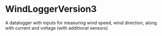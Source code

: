 # WindLoggerVersion3
A datalogger with inputs for measuring wind speed, wind direction, along with current and voltage (with additional sensors)
